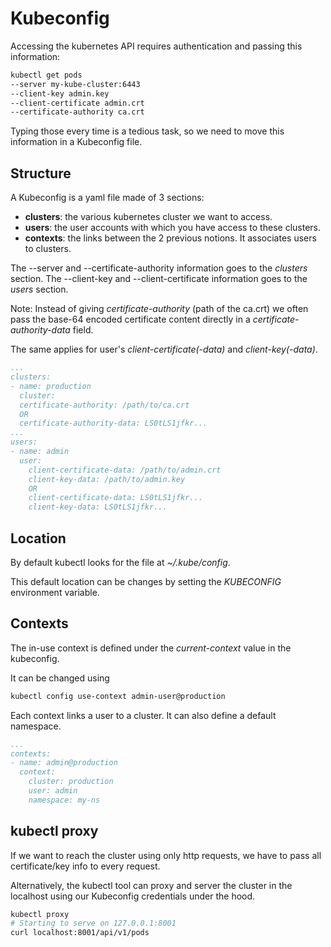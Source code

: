 # Kubeconfig

Accessing the kubernetes API requires authentication and passing this information:

```sh
kubectl get pods 
--server my-kube-cluster:6443
--client-key admin.key
--client-certificate admin.crt
--certificate-authority ca.crt
```

Typing those every time is a tedious task, so we need to move this information in a Kubeconfig file.

## Structure

A Kubeconfig is a yaml file made of 3 sections:

- **clusters**: the various kubernetes cluster we want to access.
- **users**: the user accounts with which you have access to these clusters.
- **contexts**: the links between the 2 previous notions. It associates users to clusters.

The --server and --certificate-authority information goes to the *clusters* section.
The --client-key and --client-certificate information goes to the *users* section.

Note: Instead of giving *certificate-authority* (path of the ca.crt) we often pass the base-64 encoded certificate content directly in a *certificate-authority-data* field.

The same applies for user's *client-certificate(-data)* and *client-key(-data)*.

```yaml
...
clusters:
- name: production
  cluster:
  certificate-authority: /path/to/ca.crt
  OR
  certificate-authority-data: LS0tLS1jfkr...
...
users:
- name: admin
  user:
    client-certificate-data: /path/to/admin.crt
    client-key-data: /path/to/admin.key
    OR
    client-certificate-data: LS0tLS1jfkr...
    client-key-data: LS0tLS1jfkr...

```

## Location

By default kubectl looks for the file at *~/.kube/config*.

This default location can be changes by setting the *KUBECONFIG* environment variable.

## Contexts

The in-use context is defined under the *current-context* value in the kubeconfig.

It can be changed using

```bash
kubectl config use-context admin-user@production
```

Each context links a user to a cluster.
It can also define a default namespace.

```yaml
...
contexts:
- name: admin@production
  context:
    cluster: production
    user: admin
    namespace: my-ns
```

## kubectl proxy

If we want to reach the cluster using only http requests, we have to pass all certificate/key info to every request.

Alternatively, the kubectl tool can proxy and server the cluster in the localhost using our Kubeconfig credentials under the hood.

```bash
kubectl proxy
# Starting to serve on 127.0.0.1:8001
curl localhost:8001/api/v1/pods
```
